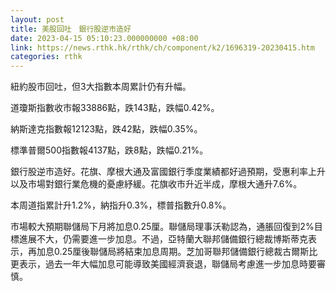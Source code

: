 ```yaml
---
layout: post
title: 美股回吐　銀行股逆市造好
date: 2023-04-15 05:10:23.000000000 +08:00
link: https://news.rthk.hk/rthk/ch/component/k2/1696319-20230415.htm
categories: rthk
---
```


紐約股市回吐，但3大指數本周累計仍有升幅。

道瓊斯指數收市報33886點，跌143點，跌幅0.42%。

納斯達克指數報12123點，跌42點，跌幅0.35%。

標準普爾500指數報4137點，跌8點，跌幅0.21%。

銀行股逆市造好。花旗、摩根大通及富國銀行季度業績都好過預期，受惠利率上升以及市場對銀行業危機的憂慮紓緩。花旗收市升近半成，摩根大通升7.6%。

本周道指累計升1.2%，納指升0.3%，標普指數升0.8%。

市場較大預期聯儲局下月將加息0.25厘。聯儲局理事沃勒認為，通脹回復到2%目標進展不大，仍需要進一步加息。不過，亞特蘭大聯邦儲備銀行總裁博斯蒂克表示，再加息0.25厘後聯儲局將結束加息周期。芝加哥聯邦儲備銀行總裁古爾斯比更表示，過去一年大幅加息可能導致美國經濟衰退，聯儲局考慮進一步加息時要審慎。
